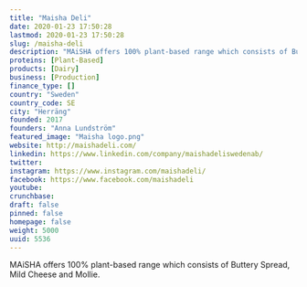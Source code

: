```yaml
---
title: "Maisha Deli"
date: 2020-01-23 17:50:28
lastmod: 2020-01-23 17:50:28
slug: /maisha-deli
description: "MAiSHA offers 100% plant-based range which consists of Buttery Spread, Mild Cheese and Mollie."
proteins: [Plant-Based]
products: [Dairy]
business: [Production]
finance_type: []
country: "Sweden"
country_code: SE
city: "Herräng"
founded: 2017
founders: "Anna Lundström"
featured_image: "Maisha logo.png"
website: http://maishadeli.com/
linkedin: https://www.linkedin.com/company/maishadeliswedenab/
twitter: 
instagram: https://www.instagram.com/maishadeli/
facebook: https://www.facebook.com/maishadeli
youtube: 
crunchbase: 
draft: false
pinned: false
homepage: false
weight: 5000
uuid: 5536
---
```

MAiSHA offers 100% plant-based range which consists of Buttery Spread, Mild Cheese and Mollie.
